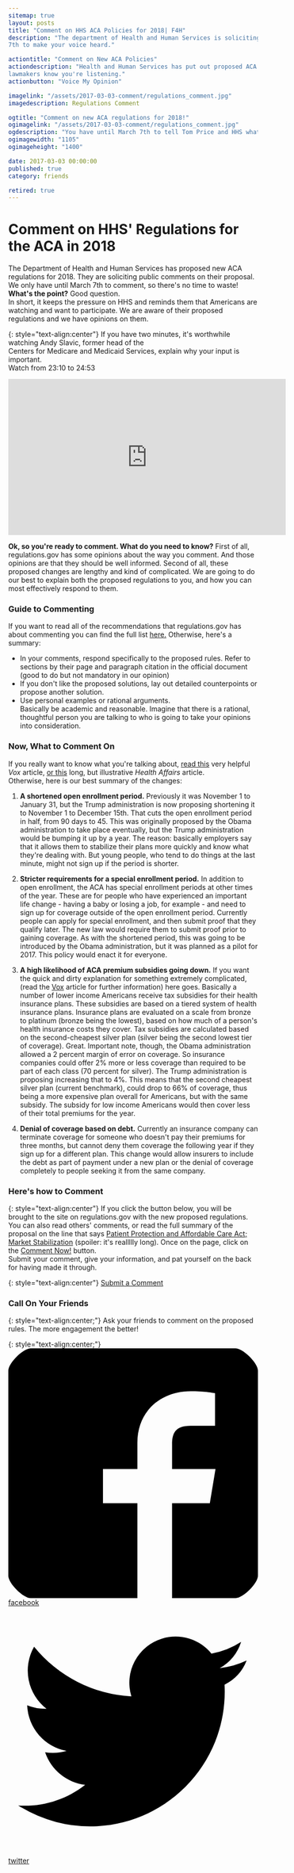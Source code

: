```yaml
---
sitemap: true
layout: posts
title: "Comment on HHS ACA Policies for 2018| F4H"
description: "The department of Health and Human Services is soliciting comments on their ACA regulations for 2018. Comment before March
7th to make your voice heard."

actiontitle: "Comment on New ACA Policies"
actiondescription: "Health and Human Services has put out proposed ACA regulations starting in 2018. Review the policies and comment so 
lawmakers know you're listening."
actionbutton: "Voice My Opinion"

imagelink: "/assets/2017-03-03-comment/regulations_comment.jpg"
imagedescription: Regulations Comment

ogtitle: "Comment on new ACA regulations for 2018!"
ogimagelink: "/assets/2017-03-03-comment/regulations_comment.jpg"
ogdescription: "You have until March 7th to tell Tom Price and HHS what you think about their proposed regulations for 2018."
ogimagewidth: "1105"
ogimageheight: "1400"

date: 2017-03-03 00:00:00
published: true
category: friends

retired: true
---
```


<!-- TITLE -->
# Comment on HHS' Regulations for the ACA in 2018

<!-- Instructions -->
The Department of Health and Human Services has proposed new ACA regulations for 2018. They are soliciting public comments on their proposal. We only have until March 7th to comment, so there's no time to waste!  
**What's the point?** Good question.   
In short, it keeps the pressure on HHS and reminds them that Americans are watching
and want to participate. We are aware of their proposed regulations and we have opinions on them.  

{: style="text-align:center"}
If you have two minutes, it's worthwhile watching Andy Slavic, former head of the   
Centers for Medicare and Medicaid Services, explain why your input is important.  
Watch from 23:10 to 24:53  
<iframe src="https://www.facebook.com/plugins/video.php?href=https%3A%2F%2Fwww.facebook.com%2Fsarahkliff%2Fvideos%2F1840319102892370%2F&show_text=0&width=560" width="560" height="315" style="border:none;overflow:hidden" scrolling="no" frameborder="0" allowTransparency="true" allowFullScreen="true"></iframe>   

**Ok, so you're ready to comment. What do you need to know?**
First of all, regulations.gov has some opinions about the way you comment. And those opinions are that they should be well informed. 
Second of all, these proposed changes are lengthy and kind of complicated. We are going to do our best to explain both the proposed 
regulations to you, and how you can most effectively respond to them. 

### Guide to Commenting

If you want to read all of the recommendations that regulations.gov has about commenting you can find the full list [here.](https://www.regulations.gov/docs/Tips_For_Submitting_Effective_Comments.pdf)
Otherwise, here's a summary:
- In your comments, respond specifically to the proposed rules. Refer to sections by their page and paragraph citation in the official document 
(good to do but not mandatory in our opinion)
- If you don't like the proposed solutions, lay out detailed counterpoints or propose another solution. 
- Use personal examples or rational arguments.   
Basically be academic and reasonable. Imagine that there is a rational, thoughtful person you are talking to who is going to take 
your opinions into consideration.      


### Now, What to Comment On

If you really want to know what you're talking about, [read this](http://www.vox.com/policy-and-politics/2017/2/15/14625014/obamacare-trump-regulation-marketplaces) 
very helpful *Vox* article, [or this](http://healthaffairs.org/blog/2017/02/16/unpacking-the-trump-administrations-market-stabilization-proposed-rule/) 
long, but illustrative *Health Affairs* article.  
Otherwise, here is our best summary of the changes:  

1. **A shortened open enrollment period.** Previously it was November 1 to January 31, but the Trump administration is now proposing 
shortening it to November 1 to December 15th. That cuts the open enrollment period in half, from 90 days to 45. This was originally 
proposed by the Obama administration to take place eventually, but the Trump administration would be bumping it up by a year. The 
reason: basically employers say that it allows them to stabilize their plans more quickly and know what they're dealing with.  But 
young people, who tend to do things at the last minute, might not sign up if the period is shorter.   

2. **Stricter requirements for a special enrollment period.** In addition to open enrollment, the ACA has special enrollment periods at 
other times of the year. These are for people who have experienced an important life change - having a baby or losing a job, for 
example - and need to sign up for coverage outside of the open enrollment period. Currently people can apply for special enrollment, 
and then submit proof that they qualify later. The new law would require them to submit proof prior to gaining coverage. As with the 
shortened period, this was going to be introduced by the Obama administration, but it was planned as a pilot for 2017. This policy would 
enact it for everyone.  

3. **A high likelihood of ACA premium subsidies going down.** If you want the quick and dirty explanation for something extremely complicated, 
(read the [Vox](http://www.vox.com/policy-and-politics/2017/2/15/14625014/obamacare-trump-regulation-marketplaces) article for further information) 
here goes. Basically a number of lower income Americans receive tax subsidies for their health insurance plans. These subsidies are based on 
a tiered system of health insurance plans. Insurance plans are evaluated on a scale from bronze to platinum (bronze being the lowest), 
based on how much of a person's health insurance costs they cover. Tax subsidies 
are calculated based on the second-cheapest silver plan (silver being the second lowest tier of coverage). Great. Important note, though, the 
Obama administration allowed a 2 percent margin of error on coverage. So insurance companies could offer 2% more or less coverage than 
required to be part of each class (70 percent for silver). The Trump administration is proposing increasing that to 4%. This means that 
the second cheapest silver plan (current benchmark), could drop to 66% of coverage, thus being a more expensive plan overall for Americans,
but with the same subsidy. The subsidy for low income Americans would then cover less of their total premiums for the year.   

4. **Denial of coverage based on debt.** Currently an insurance company can terminate coverage for someone who doesn't pay their premiums for 
three months, but cannot deny them coverage the following year if they sign up for a different plan. 
This change would allow insurers to include the debt as part of payment under a new plan or the denial of coverage completely to people 
seeking it from the same company. 

### Here's how to Comment
{: style="text-align:center"}
If you click the button below, you will be brought to the site on regulations.gov with the new proposed regulations. You can also read others' comments, 
or read the full summary of the proposal on the line that says [Patient Protection and Affordable Care Act; Market Stabilization](https://www.regulations.gov/document?D=CMS-2017-0021-0002) 
(spoiler: it's reallllly long). Once on the page, click on the [Comment Now!](https://www.regulations.gov/comment?D=CMS-2017-0021-0002) button.  
Submit your comment, give your information, and pat yourself on the back for having made it through.

<!-- Action Button -->

{: style="text-align:center"}
<a class="post-link-btn btn darkblue" href="https://www.regulations.gov/docket?D=CMS-2017-0021" target="_blank">
 Submit a Comment
  <a>

<!-- Share Button --> 

### Call On Your Friends

{: style="text-align:center;"}
Ask your friends to comment on the proposed rules. The more engagement the better!

{: style="text-align:center;"}
<a id="fb-share-btn" href="https://www.facebook.com/dialog/feed?app_id=1257081251043986&link={{ site.url }}{{ page.url }}" target="_blank" class="share-btn btn">
<span><svg class="share-icon" xmlns="http://www.w3.org/2000/svg" viewBox="0 0 29 29"><path d="M26.4 0H2.6C1.714 0 0 1.715 0 2.6v23.8c0 .884 1.715 2.6 2.6 2.6h12.393V17.988h-3.996v-3.98h3.997v-3.062c0-3.746 2.835-5.97 6.177-5.97 1.6 0 2.444.173 2.845.226v3.792H21.18c-1.817 0-2.156.9-2.156 2.168v2.847h5.045l-.66 3.978h-4.386V29H26.4c.884 0 2.6-1.716 2.6-2.6V2.6c0-.885-1.716-2.6-2.6-2.6z"/></svg></span>
<span class="share-text"> facebook</span>
</a>
<a id="twitter-share-btn" href="https://twitter.com/intent/tweet?url={{ site.url }}{{ post.url }}&via=fight4healthcre&text=Comment%20now%20on%20proposed%20ACA%20regulations%20for%202018.&hashtags=SavetheACA%2C%20Fight4OurHealth" class="share-btn btn" target="_blank" >
<span><svg class="share-icon" xmlns="http://www.w3.org/2000/svg" viewBox="0 0 28 28"><path d="M24.253 8.756C24.69 17.08 18.297 24.182 9.97 24.62a15.093 15.093 0 0 1-8.86-2.32c2.702.18 5.375-.648 7.507-2.32a5.417 5.417 0 0 1-4.49-3.64c.802.13 1.62.077 2.4-.154a5.416 5.416 0 0 1-4.412-5.11 5.43 5.43 0 0 0 2.168.387A5.416 5.416 0 0 1 2.89 4.498a15.09 15.09 0 0 0 10.913 5.573 5.185 5.185 0 0 1 3.434-6.48 5.18 5.18 0 0 1 5.546 1.682 9.076 9.076 0 0 0 3.33-1.317 5.038 5.038 0 0 1-2.4 2.942 9.068 9.068 0 0 0 3.02-.85 5.05 5.05 0 0 1-2.48 2.71z"/></svg></span>
<span class="share-text"> twitter</span>
</a>

